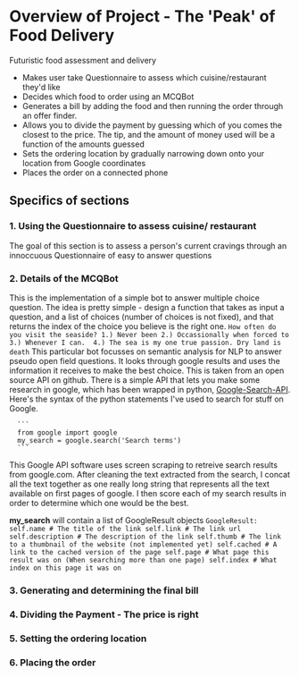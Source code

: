 # Overview of Project - The 'Peak' of Food Delivery
Futuristic food assessment and delivery
-	Makes user take Questionnaire to assess which cuisine/restaurant they'd like 
-	Decides which food to order using an MCQBot
-	Generates a bill by adding the food and then running the order through an offer finder. 
-	Allows you to divide the payment by guessing which of you comes the closest to the price. The tip, and the amount of money used will     be a function of the amounts guessed 
-	Sets the ordering location by gradually narrowing down onto your location from Google coordinates
-	Places the order on a connected phone

## Specifics of sections
### 1. Using the Questionnaire to assess cuisine/ restaurant
   The goal of this section is to assess a person's current cravings through an innoccuous Questionnaire of easy to answer questions
### 2. Details of the MCQBot
   This is the implementation of a simple bot to answer multiple choice question. The idea is pretty simple - design a function that    takes as input a question, and a list of choices (number of choices is not fixed), and that returns the index of the choice you believe is the right one. 
    ```
    How often do you visit the seaside?
    1.) Never been
    2.) Occassionally when forced to
    3.) Whenever I can. 
    4.) The sea is my one true passion. Dry land is death
    ```
   This particular bot focusses on semantic analysis for NLP to answer pseudo open field questions. It looks through google results and
   uses the information it receives to make the best choice.
   This is taken from an open source API on github. There is a simple API that lets you make some research in google, which has been wrapped in python, [Google-Search-API](https://github.com/abenassi/Google-Search-API). 
   Here's the syntax of the python statements I've used to search for stuff on Google.
    
      ```
      from google import google
      my_search = google.search('Search terms')
      ```
   This Google API software uses screen scraping to retreive search results from google.com. After cleaning the text extracted from the search, I concat all the text together as one really long string that represents all the text available on first pages of google. I then score each of my search results in order to determine which one would be the best. 
   
   **my_search** will contain a list of GoogleResult objects
      ```
      GoogleResult:
          self.name # The title of the link
          self.link # The link url
          self.description # The description of the link
          self.thumb # The link to a thumbnail of the website (not implemented yet)
          self.cached # A link to the cached version of the page
          self.page # What page this result was on (When searching more than one page)
          self.index # What index on this page it was on
      ```   
### 3. Generating and determining the final bill

### 4. Dividing the Payment - The price is right

### 5. Setting the ordering location

### 6. Placing the order
